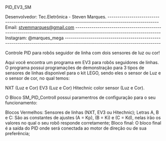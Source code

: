  PID_EV3_SM
 
Desenvolvedor: Tec.Eletrônica - Steven Marques. -------------------------------------------------------------------------------------------------------
Email: stvemmarques@gmail.com -------------------------------------------------------------------------------------------------------------------------
Instagram: @marques_mega ------------------------------------------------------------------------------------------------------------------------------

Controle PID para robôs seguidor de linha com dois sensores de luz ou cor!

Aqui você encontra um programa em EV3 para robôs seguidores de linhas. O programa possui programações de demonstração para 3 tipos de sensores de linhas disponivel para o kit LEGO, sendo eles o sensor de Luz e o sensor de cor, no qual temos: 

NXT (Luz e Cor)
EV3 (Luz e Cor) 
Hitechnic color sensor (Luz e Cor).

O Bloco SM_PID_Controll possui paramentros de configuração para o seu funcionamento:

Blocos Vermelhos: Sensores de linhas (NXT, EV3 ou Hitechnic);
Letras A, B e C: São as constantes de ajustes (A = Kp), (B = Ki) e (C = Kd), nelas irão os valores no qual o seu robô responde corretamente; 
Bloco final: O bloco final é a saída do PID onde será conectada ao motor de direção ou de sua preferência; 
